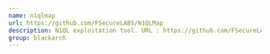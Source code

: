 ```yaml
---
name: n1qlmap
url: https://github.com/FSecureLABS/N1QLMap
description: N1QL exploitation tool. URL : https://github.com/FSecureLABS/N1QLMap Groups : blackarch blackarch-exploitation
group: blackarch
---
```

